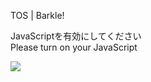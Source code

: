 TOS | Barkle!

JavaScriptを有効にしてください  
Please turn on your JavaScript

![](/static-assets/splash.png?1732776957617)
